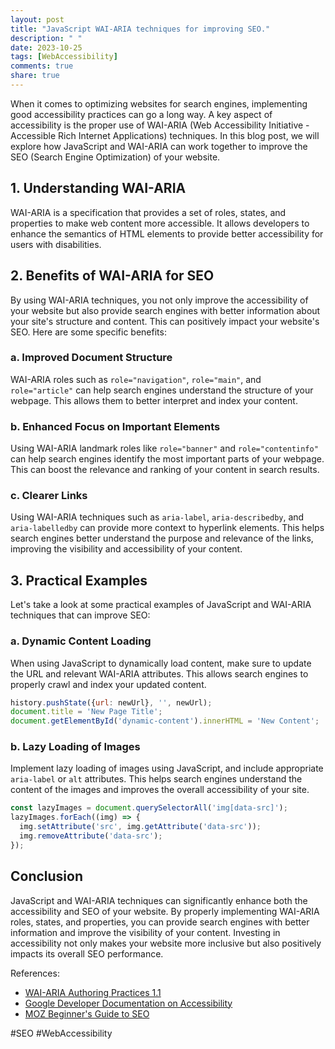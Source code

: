 ```yaml
---
layout: post
title: "JavaScript WAI-ARIA techniques for improving SEO."
description: " "
date: 2023-10-25
tags: [WebAccessibility]
comments: true
share: true
---
```


When it comes to optimizing websites for search engines, implementing good accessibility practices can go a long way. A key aspect of accessibility is the proper use of WAI-ARIA (Web Accessibility Initiative - Accessible Rich Internet Applications) techniques. In this blog post, we will explore how JavaScript and WAI-ARIA can work together to improve the SEO (Search Engine Optimization) of your website.

## 1. Understanding WAI-ARIA

WAI-ARIA is a specification that provides a set of roles, states, and properties to make web content more accessible. It allows developers to enhance the semantics of HTML elements to provide better accessibility for users with disabilities.

## 2. Benefits of WAI-ARIA for SEO

By using WAI-ARIA techniques, you not only improve the accessibility of your website but also provide search engines with better information about your site's structure and content. This can positively impact your website's SEO. Here are some specific benefits:

### a. Improved Document Structure

WAI-ARIA roles such as `role="navigation"`, `role="main"`, and `role="article"` can help search engines understand the structure of your webpage. This allows them to better interpret and index your content.

### b. Enhanced Focus on Important Elements

Using WAI-ARIA landmark roles like `role="banner"` and `role="contentinfo"` can help search engines identify the most important parts of your webpage. This can boost the relevance and ranking of your content in search results.

### c. Clearer Links

Using WAI-ARIA techniques such as `aria-label`, `aria-describedby`, and `aria-labelledby` can provide more context to hyperlink elements. This helps search engines better understand the purpose and relevance of the links, improving the visibility and accessibility of your content.

## 3. Practical Examples

Let's take a look at some practical examples of JavaScript and WAI-ARIA techniques that can improve SEO:

### a. Dynamic Content Loading

When using JavaScript to dynamically load content, make sure to update the URL and relevant WAI-ARIA attributes. This allows search engines to properly crawl and index your updated content.

```javascript
history.pushState({url: newUrl}, '', newUrl);
document.title = 'New Page Title';
document.getElementById('dynamic-content').innerHTML = 'New Content';
```

### b. Lazy Loading of Images

Implement lazy loading of images using JavaScript, and include appropriate `aria-label` or `alt` attributes. This helps search engines understand the content of the images and improves the overall accessibility of your site.

```javascript
const lazyImages = document.querySelectorAll('img[data-src]');
lazyImages.forEach((img) => {
  img.setAttribute('src', img.getAttribute('data-src'));
  img.removeAttribute('data-src');
});
```

## Conclusion

JavaScript and WAI-ARIA techniques can significantly enhance both the accessibility and SEO of your website. By properly implementing WAI-ARIA roles, states, and properties, you can provide search engines with better information and improve the visibility of your content. Investing in accessibility not only makes your website more inclusive but also positively impacts its overall SEO performance.

References:
- [WAI-ARIA Authoring Practices 1.1](https://www.w3.org/TR/wai-aria-practices-1.1/)
- [Google Developer Documentation on Accessibility](https://developers.google.com/web/fundamentals/accessibility)
- [MOZ Beginner's Guide to SEO](https://moz.com/beginners-guide-to-seo)

#SEO #WebAccessibility